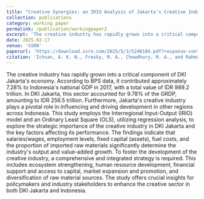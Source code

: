 ```yaml
---
title: "Creative Synergies: an IRIO Analysis of Jakarta's Creative Industry and its Spillover Effects on National Economic Growth"
collection: publications
category: working paper
permalink: /publication/workingpaper2
excerpt: 'The creative industry has rapidly grown into a critical component of DKI Jakarta's economy. According to BPS data, it.....'
date: 2025-02-17
venue: 'SSRN'
paperurl: 'https://download.ssrn.com/2025/5/3/5240104.pdf?response-content-disposition=inline&X-Amz-Security-Token=IQoJb3JpZ2luX2VjEFUaCXVzLWVhc3QtMSJHMEUCIGzHdkmolXTCcnGrMXJKaMfI8NgICUlP%2FaSdCaLhEYwOAiEA1i13OMStvXOJAPCT1O2UsAV9DvK2Xt8la%2FAx31kSbD0qxwUInv%2F%2F%2F%2F%2F%2F%2F%2F%2F%2FARAEGgwzMDg0NzUzMDEyNTciDJFg9kbNx%2BwSN9fJEyqbBQ%2BcQLnLiQu8N1VqhGBkLQZL41Jqvd8NTrnOnpmT36J%2FALzdkCm%2FwladZqUItidQ0mESPUbo%2BRuyhbJxmedAO5cT%2Fm9zoOHNdB7Hd3DdKBmB2GipnnMwDGSrr%2BS1DXun1rVpVGGjCTV8rOH2bbKpIKDRyz%2F3OWRtVIMAGb%2Bsu1TXVnqZQo%2F7CHpkU3A6C7aY9L9sBnBJ6iWGD9pBaactzcJAyE9Qudpj5uCd9QOaF9LEZw6N%2Fb%2FiMNC3G7tpYzY%2FQiv1RHWcBRkD5%2FREww5yRXRouiqHv4ZHtJLrx1Q0HrT2AvrnIWPOso0BpiabyTGjDbXGTtPQtST%2BrF13QpsAEcZM3EijujmrE5KxxtgNkxUv%2Fxebm01v9UvJGDg8%2BW2taD89JPIvoeHS%2FOrqRGelWRREgdx%2B8%2FuYxe7elbf%2B2Xci8IorZ8nv1QY9qdG7q27RWW8cBkeNu4KX6dUnG31%2BCjdNElMWzGE6ctIjLnsT8kqJC4HqDWzaC27z6XCBQ%2Bqs8gM37D5l8PSufwq7ISyf0AtFcZy8YPJGdE1Hb3NY99Lja6eO3VAZh7%2Fieo0JgMmvgCCvcv%2FgNys%2FzYAqp9FJkVK%2BYDa2fRl05UmbsccYFjMhblXgo4Uh8r%2F4cNBvliI7TWeB8oso5lwbchu%2BuzGtQ0VXvYNJYJP6ZtRJZxYlX99Iofa9B%2BWuF4hmO5sIjgi9%2FzRO3nM5uDgKZt%2FVrFzS9qqnrltX6tHJl0aHLb%2FQAaBLJORuxPvosxCuYEpA0SXL%2FRWwqOqpDx0%2FqZ6ItsjO2C9TkwNq6iipFVEJgNrdqisQZ4b0%2BeNROlw4IdfVT6wq5cMpbX8xyXS%2FE22VPIeNIss6zTGNDTDKI%2F1cuVG7BsjCl8Y5PRxKK%2B5X9wgwgN6KxQY6sQHSnUNqjoo5GCD4luR9%2BsVTVEwsuk%2B2zO%2BbHAnMS5XgcvFFWaaT%2Fs%2B2Pg7Ee%2B09jpO6mqKtTHIl610U%2Bl5yX4Irs%2FprRi7JVKJ4VA5wPRlz%2BTD3JbbnUwm%2BziucYrc3U67TjIqBs1uE3m2m98YbbyRWXYqNi8lSuuIeDRD2U9%2FTNnio7DUN%2BfrTa3bQQEG%2FxTchzVnUFL0DFTqVuLpzjaqS3znpKAgda0QnmNWiLJcOo10%3D&X-Amz-Algorithm=AWS4-HMAC-SHA256&X-Amz-Date=20250818T050039Z&X-Amz-SignedHeaders=host&X-Amz-Expires=300&X-Amz-Credential=ASIAUPUUPRWE4ZE5NEZT%2F20250818%2Fus-east-1%2Fs3%2Faws4_request&X-Amz-Signature=38b6800b209b67a13e73f99f23d2dd1c88a873083a971af29ab9fda5b57b0d15&abstractId=5240104'
citation: 'Ichsan, A. K. N., Fresky, M. A., Chowdhury, M. A., and Rahmawati, Y. (2025). &quot; Creative Synergies: an IRIO Analysis of Jakarta's Creative Industry and its Spillover Effects on National Economic Growth. &quot; <i>Working Paper</i>. '
---
```


The creative industry has rapidly grown into a critical component of DKI Jakarta's economy. According to BPS data, it contributed approximately 7.28% to Indonesia's national GDP in 2017, with a total value of IDR 989.2 trillion. In DKI Jakarta, this sector accounted for 9.78% of the GRDP, amounting to IDR 256.5 trillion. Furthermore, Jakarta's creative industry plays a pivotal role in influencing and driving development in other regions across Indonesia. This study employs the Interregional Input-Output (IRIO) model and an Ordinary Least Square (OLS), utilizing regression analysis, to explore the strategic importance of the creative industry in DKI Jakarta and the key factors affecting its performance. The findings indicate that salaries/wages, employment levels, fixed capital (assets), fuel costs, and the proportion of imported raw materials significantly determine the industry's output and value-added growth. To foster the development of the creative industry, a comprehensive and integrated strategy is required. This includes ecosystem strengthening, human resource development, financial support and access to capital, market expansion and promotion, and diversification of raw material sources. The study offers crucial insights for policymakers and industry stakeholders to enhance the creative sector in both DKI Jakarta and Indonesia.
